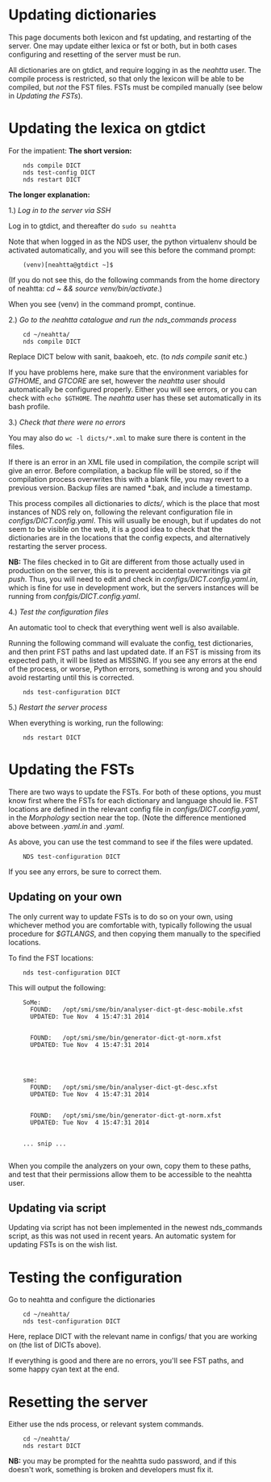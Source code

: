 # Updating dictionaries

This page documents both lexicon and fst updating, and restarting of the server.
One may update either lexica or fst or both, but in both cases configuring and resetting of the server must be run.

All dictionaries are on gtdict, and require logging in as the _neahtta_ user. The compile process is restricted, so that only the lexicon will be able to be compiled, but _not_ the FST files. FSTs must be compiled manually (see below in _Updating the FSTs_).

# Updating the lexica on gtdict

For the impatient: **The short version:**

```
    nds compile DICT
    nds test-config DICT
    nds restart DICT
```

**The longer explanation:**

1.) _Log in to the server via SSH_

Log in to gtdict, and thereafter do `sudo su neahtta`

Note that when logged in as the NDS user, the python virtualenv should be activated automatically, and you will see this before the command prompt:

```
    (venv)[neahtta@gtdict ~]$
```

(If you do not see this, do the following commands from the home directory of neahtta: _cd ~ && source venv/bin/activate_.)

When you see (venv) in the command prompt, continue.

2.) _Go to the neahtta catalogue and run the nds_commands process_

```
	cd ~/neahtta/
	nds compile DICT
```

Replace DICT below with sanit, baakoeh, etc. (to _nds compile sanit_ etc.)

If you have problems here, make sure that the environment variables for _GTHOME_, and _GTCORE_ are set, however the _neahtta_ user should automatically be configured properly. Either you will see errors, or you can check with `echo $GTHOME`. The _neahtta_ user has these set automatically in its bash profile.

3.) _Check that there were no errors_

You may also do `wc -l dicts/*.xml` to make sure there is content in the files.

If there is an error in an XML file used in compilation, the compile script will give an error. Before compilation, a backup file will be stored, so if the compilation process overwrites this with a blank file, you may revert to a previous version. Backup files are named \*.bak, and include a timestamp.

This process compiles all dictionaries to _dicts/_, which is the place that most instances of NDS rely on, following the relevant configuration file in _configs/DICT.config.yaml_. This will usually be enough, but if updates do not seem to be visible on the web, it is a good idea to check that the dictionaries are in the locations that the config expects, and alternatively restarting the server process.

**NB:** The files checked in to Git are different from those actually used in production on the server, this is to prevent accidental overwritings via _git push_. Thus, you will need to edit and check in _configs/DICT.config.yaml.in_, which is fine for use in development work, but the servers instances will be running from _confgis/DICT.config.yaml_.

4.) _Test the configuration files_

An automatic tool to check that everything went well is also available.

Running the following command will evaluate the config, test dictionaries, and then print FST paths and last updated date. If an FST is missing from its expected path, it will be listed as MISSING. If you see any errors at the end of the process, or worse, Python errors, something is wrong and you should avoid restarting until this is corrected.

```
    nds test-configuration DICT
```

5.) _Restart the server process_

When everything is working, run the following:

```
    nds restart DICT
```

# Updating the FSTs

There are two ways to update the FSTs. For both of these options, you must know first where the FSTs for each dictionary and language should lie. FST locations are defined in the relevant config file in _configs/DICT.config.yaml_, in the _Morphology_ section near the top. (Note the difference mentioned above between _.yaml.in_ and _.yaml_.

As above, you can use the test command to see if the files were updated.

```
    NDS test-configuration DICT
```

If you see any errors, be sure to correct them.

## Updating on your own

The only current way to update FSTs is to do so on your own, using whichever method you are comfortable with, typically following the usual procedure for _$GTLANGS_, and then copying them manually to the specified locations.

To find the FST locations:

```
    nds test-configuration DICT
```

This will output the following:

```
    SoMe:
      FOUND:   /opt/smi/sme/bin/analyser-dict-gt-desc-mobile.xfst
      UPDATED: Tue Nov  4 15:47:31 2014


      FOUND:   /opt/smi/sme/bin/generator-dict-gt-norm.xfst
      UPDATED: Tue Nov  4 15:47:31 2014




    sme:
      FOUND:   /opt/smi/sme/bin/analyser-dict-gt-desc.xfst
      UPDATED: Tue Nov  4 15:47:31 2014


      FOUND:   /opt/smi/sme/bin/generator-dict-gt-norm.xfst
      UPDATED: Tue Nov  4 15:47:31 2014


    ... snip ...


```

When you compile the analyzers on your own, copy them to these paths, and test that their permissions allow them to be accessible to the neahtta user.

## Updating via script

Updating via script has not been implemented in the newest nds_commands script, as this was not used in recent years. An automatic system for updating FSTs is on the wish list.

# Testing the configuration

Go to neahtta and configure the dictionaries

```
    cd ~/neahtta/
    nds test-configuration DICT
```

Here, replace DICT with the relevant name in configs/ that you are working on (the list of DICTs above).

If everything is good and there are no errors, you'll see FST paths, and some happy cyan text at the end.

# Resetting the server

Either use the nds process, or relevant system commands.

```
    cd ~/neahtta/
    nds restart DICT
```

**NB:** you may be prompted for the neahtta sudo password, and if this doesn't work, something is broken and developers must fix it.
